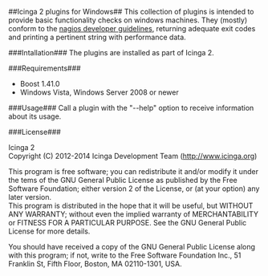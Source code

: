 ##Icinga 2 plugins for Windows##
This collection of plugins is intended to provide basic functionality checks on windows machines. They (mostly) conform to the [nagios developer guidelines](https://nagios-plugins.org/doc/guidelines.html), returning adequate exit codes and printing a pertinent string with performance data.

###Intallation###
The plugins are installed as part of Icinga 2.

###Requirements###
- Boost 1.41.0
- Windows Vista, Windows Server 2008 or newer

###Usage###
Call a plugin with the "--help" option to receive information about its usage.

###License###

 Icinga 2                                                                   
 Copyright (C) 2012-2014 Icinga Development Team (http://www.icinga.org) 

 This program is free software; you can redistribute it and/or modify it under the tems of the GNU General Public License as published by the Free Software Foundation; either version 2
 of the License, or (at your option) any later version.                                                                                                
 This program is distributed in the hope that it will be useful, but WITHOUT ANY WARRANTY; without even the implied warranty of
 MERCHANTABILITY or FITNESS FOR A PARTICULAR PURPOSE.  See the GNU General Public License for more details.                               
 

 You should have received a copy of the GNU General Public License along with this program; if not, write to the Free Software Foundation
 Inc., 51 Franklin St, Fifth Floor, Boston, MA 02110-1301, USA.
